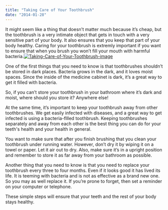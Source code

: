 ```yaml
---
title: "Taking Care of Your Toothbrush"
date: "2014-01-28"
---
```


It might seem like a thing that doesn’t matter much because it’s cheap, but the toothbrush is a very intimate object that gets in touch with a very sensitive part of your body. It also ensures that you keep that part of your body healthy. Caring for your toothbrush is extremly important if you want to ensure that when you brush you won’t fill your mouth with harmful bacteria.[![Taking-Care-of-Your-Toothbrush-image](/images/Taking-Care-of-Your-Toothbrush-image-300x231.jpg)](/images/Taking-Care-of-Your-Toothbrush-image.jpg)

One of the first things that you need to know is that toothbrushes shouldn’t be stored in dark places. Bacteria grows in the dark, and it loves moist spaces. Since the inside of the medicine cabinet is dark, it’s a great way to get it filled with bacteria.

So, if you can’t store your toothbrush in your bathroom where it’s dark and moist, where should you store it? Anywhere else!

At the same time, it’s important to keep your toothbrush away from other toothbrushes. We get easily infected with diseases, and a great way to get infected is using a bacteria-fllled toothbrush. Keeping toothbrushes separately and away from each other is the best thing you can do for your teeth's health and your health in general.

You want to make sure that after you finish brushing that you clean your toothbrush under running water. However, don’t dry it by wiping it on a towel or paper. Let it air out to dry. Also, make sure it’s in a upright position and remember to store it as far away from your bathroom as possible.

Another thing that you need to know is that you need to replace your toothbrush every three to four months. Even if it looks good it has lived its life. It is teeming with bacteria and is not as effective as a brand new one. So you may as well replace it. If you’re prone to forget, then set a reminder on your computer or telephone.

These simple steps will ensure that your teeth and the rest of your body stays healthy.
